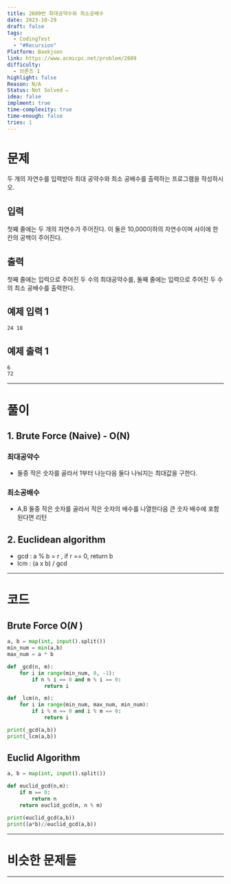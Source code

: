 ```yaml
---
title: 2609번 최대공약수와 최소공배수
date: 2023-10-29
draft: false
tags:
  - CodingTest
  - "#Recursion"
Platform: Baekjoon
link: https://www.acmicpc.net/problem/2609
difficulty:
  - 브론즈 1
highlight: false
Reason: N/A
Status: Not Solved ✏️
idea: false
implment: true
time-complexity: true
time-enough: false
tries: 1
---
```

# 문제

두 개의 자연수를 입력받아 최대 공약수와 최소 공배수를 출력하는 프로그램을 작성하시오.

## 입력

첫째 줄에는 두 개의 자연수가 주어진다. 이 둘은 10,000이하의 자연수이며 사이에 한 칸의 공백이 주어진다.

## 출력

첫째 줄에는 입력으로 주어진 두 수의 최대공약수를, 둘째 줄에는 입력으로 주어진 두 수의 최소 공배수를 출력한다.

## 예제 입력 1 

```bash
24 18
```

## 예제 출력 1 

```bash
6
72
```


___

# 풀이

## 1. Brute Force (Naive) - O(N)
### 최대공약수
- 둘중 작은 숫자를 골라서 1부터 나눈다음 둘다 나눠지는 최대값을 구한다.

### 최소공배수
- A,B 둘중 작은 숫자를 골라서 작은 숫자의 배수를 나열한다음 큰 숫자 배수에 포함된다면 리턴


## 2. Euclidean algorithm
- gcd : a % b = r , if r == 0, return b
- lcm : (a x b) / gcd


____
# 코드

## Brute Force O(*N* )
```python
a, b = map(int, input().split())
min_num = min(a,b)
max_num = a * b

def _gcd(n, m):
    for i in range(min_num, 0, -1):
        if n % i == 0 and m % i == 0: 
            return i

def _lcm(n, m):
    for i in range(min_num, max_num, min_num):
        if i % n == 0 and i % m == 0: 
            return i

print(_gcd(a,b))
print(_lcm(a,b))
```


## Euclid Algorithm
```python
a, b = map(int, input().split())

def euclid_gcd(n,m):
    if m == 0: 
        return n
    return euclid_gcd(m, n % m)

print(euclid_gcd(a,b))
print((a*b)//euclid_gcd(a,b))
```

___
# 비슷한 문제들






___
